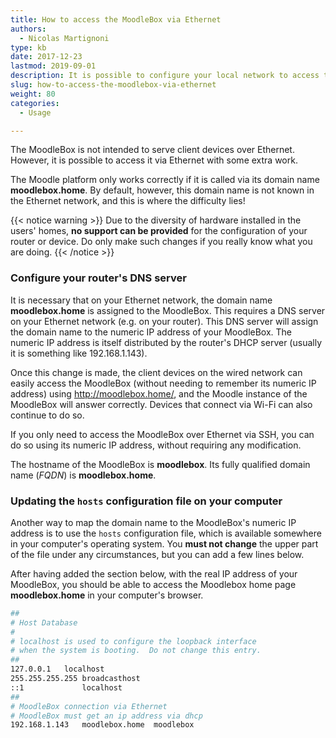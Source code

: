 ```yaml
---
title: How to access the MoodleBox via Ethernet
authors:
  - Nicolas Martignoni
type: kb
date: 2017-12-23
lastmod: 2019-09-01
description: It is possible to configure your local network to access the MoodleBox via an Ethernet connection
slug: how-to-access-the-moodlebox-via-ethernet
weight: 80
categories:
  - Usage

---
```

The MoodleBox is not intended to serve client devices over Ethernet. However, it is possible to access it via Ethernet with some extra work.

The Moodle platform only works correctly if it is called via its domain name __moodlebox.home__. By default, however, this domain name is not known in the Ethernet network, and this is where the difficulty lies!

{{< notice warning >}}
Due to the diversity of hardware installed in the users' homes, __no support can be provided__ for the configuration of your router or device. Do only make such changes if you really know what you are doing.
{{< /notice >}}

### Configure your router's DNS server

It is necessary that on your Ethernet network, the domain name __moodlebox.home__ is assigned to the MoodleBox. This requires a DNS server on your Ethernet network (e.g. on your router). This DNS server will assign the domain name to the numeric IP address of your MoodleBox. The numeric IP address is itself distributed by the router's DHCP server (usually it is something like 192.168.1.143).

Once this change is made, the client devices on the wired network can easily access the MoodleBox (without needing to remember its numeric IP address) using http://moodlebox.home/, and the Moodle instance of the MoodleBox will answer correctly. Devices that connect via Wi-Fi can also continue to do so.

If you only need to access the MoodleBox over Ethernet via SSH, you can do so using its numeric IP address, without requiring any modification.

The hostname of the MoodleBox is __moodlebox__. Its fully qualified domain name (_FQDN_) is __moodlebox.home__.

### Updating the `hosts` configuration file on your computer

Another way to map the domain name to the MoodleBox's numeric IP address is to use the `hosts` configuration file, which is available somewhere in your computer's operating system. You __must not change__ the upper part of the file under any circumstances, but you can add a few lines below.

After having added the section below, with the real IP address of your MoodleBox, you should be able to access the Moodlebox home page __moodlebox.home__ in your computer's browser.

```bash
##
# Host Database
#
# localhost is used to configure the loopback interface
# when the system is booting.  Do not change this entry.
##
127.0.0.1	localhost
255.255.255.255	broadcasthost
::1             localhost
##
# MoodleBox connection via Ethernet
# MoodleBox must get an ip address via dhcp
192.168.1.143	moodlebox.home	moodlebox
```
